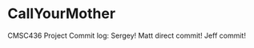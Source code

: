 CallYourMother
==============

CMSC436 Project
Commit log:
Sergey!
Matt direct commit!
Jeff commit!

